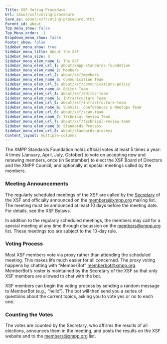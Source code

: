 ```yaml
---
Title: XSF Voting Procedure
Url: about/xsf/voting-procedure
Save_as: about/xsf/voting-procedure.html
Parent_id: about
Top_menu_show: false
Top_Menu_order: -1
Dropdown_menu_show: false
Footer_show: false
Sidebar_menu_show: true
Sidebar_menu_title: About the XSF
Sidebar_menu_size: 8
Sidebar_menu_elem_name_1: The XSF
Sidebar_menu_elem_url_1: about/xmpp-standards-foundation
Sidebar_menu_elem_name_2: Members
Sidebar_menu_elem_url_2: about/xsf/members
Sidebar_menu_elem_name_3: Communication Team
Sidebar_menu_elem_url_3: about/xsf/communications-policy
Sidebar_menu_elem_name_4: Editor Team
Sidebar_menu_elem_url_4: about/xsf/editor-team
Sidebar_menu_elem_name_5: Infrastructure Team
Sidebar_menu_elem_url_5: about/xsf/infrastructure-team
Sidebar_menu_elem_name_6: Summits, Conferences & Meetups Team
Sidebar_menu_elem_url_6: about/xsf/scam-team
Sidebar_menu_elem_name_7: Technical Review Team
Sidebar_menu_elem_url_7: about/xsf/technical-review-team
Sidebar_menu_elem_name_8: Standards Process
Sidebar_menu_elem_url_8: about/standards-process
Content_layout: multiple-columns
---
```


The XMPP Standards Foundation holds official votes at least 5 times a year: 4 times (January, April, July, October) to vote on accepting new and renewing members, once (in September) to elect the XSF Board of Directors and the XMPP Council, and optionally at special meetings called by the members.

### Meeting Announcements

The regularly scheduled meetings of the XSF are called by the [Secretary](/about/xsf/people) of the XSF and officially announced on the [members@xmpp.org](http://mail.jabber.org/mailman/listinfo/members) mailing list. The meeting must be announced at least 10 days before the meeting date. For details, see the XSF Bylaws.

In addition to the regularly scheduled meetings, the members may call for a special meeting at any time through discussion on the members@xmpp.org list. These meetings too are subject to the 10-day rule.

### Voting Process

Most XSF members vote via proxy rather than attending the scheduled meeting. This makes life much easier for all concerned. The proxy voting happens by chatting with “MemberBot” [memberbot@xmpp.org](xmpp:memberbot@xmpp.org). MemberBot’s roster is maintained by the Secretary of the XSF so that only XSF members are allowed to chat with the bot.

XSF members can begin the voting process by sending a random message to MemberBot (e.g., “hello”). The bot will then send you a series of questions about the current topics, asking you to vote yes or no to each one.

### Counting the Votes

The votes are counted by the Secretary, who affirms the results of all elections, announces them in the meeting, and posts the results on the XSF website and to the members@xmpp.org list.